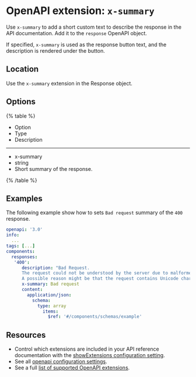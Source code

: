 # OpenAPI extension: `x-summary`

Use `x-summary` to add a short custom text to describe the response in the API documentation.
Add it to the `response` OpenAPI object.

If specified, `x-summary` is used as the response button text, and the description is rendered under the button.

## Location

Use the `x-summary` extension in the Response object.

## Options

{% table %}

- Option
- Type
- Description

---

- x-summary
- string
- Short summary of the response.

{% /table %}

## Examples

The following example show how to sets `Bad request` summary of the `400` response.

```yaml
openapi: '3.0'
info:
  ...
tags: [...]
components:
  responses:
   '400':
      description: "Bad Request.
      The request could not be understood by the server due to malformed syntax.
      A possible reason might be that the request contains Unicode characters that cannot be processed."
      x-summary: Bad request
      content:
        application/json:
          schema:
            type: array
              items:
                $ref: '#/components/schemas/example'
```

## Resources

- Control which extensions are included in your API reference documentation with the [showExtensions configuration setting](../../../config/openapi/show-extensions.md).
- See all [openapi configuration settings](../../../config/openapi/index.md).
- See a full [list of supported OpenAPI extensions](./index.md).
